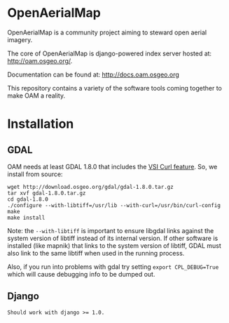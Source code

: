 # OpenAerialMap

OpenAerialMap is a community project aiming to steward open aerial imagery.

The core of OpenAerialMap is django-powered index server hosted at: http://oam.osgeo.org/.

Documentation can be found at: http://docs.oam.osgeo.org

This repository contains a variety of the software tools coming together to make OAM a reality.


# Installation

## GDAL

OAM needs at least GDAL 1.8.0 that includes the [VSI Curl feature](http://crschmidt.net/blog/archives/425/vsi-curl-support/). So, we install from source:

    wget http://download.osgeo.org/gdal/gdal-1.8.0.tar.gz
    tar xvf gdal-1.8.0.tar.gz
    cd gdal-1.8.0
    ./configure --with-libtiff=/usr/lib --with-curl=/usr/bin/curl-config
    make
    make install

Note: the `--with-libtiff` is important to ensure libgdal links against the system version of libtiff instead of its internal version. If other software is installed (like mapnik) that links to the system version of libtiff, GDAL must also link to the same libtiff when used in the running process.

Also, if you run into problems with gdal try setting `export CPL_DEBUG=True` which will cause debugging info to be dumped out.


## Django

    Should work with django >= 1.0.
